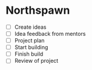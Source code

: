 # Northspawn

- [ ] Create ideas
- [ ] Idea feedback from mentors
- [ ] Project plan
- [ ] Start building
- [ ] Finish build
- [ ] Review of project
